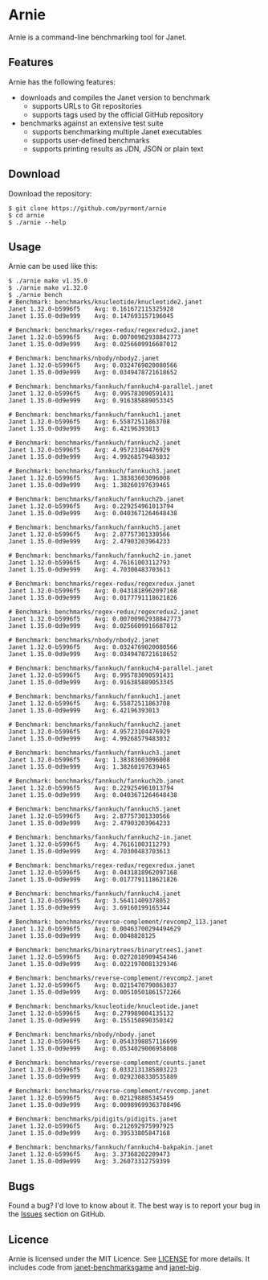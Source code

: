 # Arnie

Arnie is a command-line benchmarking tool for Janet.

## Features

Arnie has the following features:

- downloads and compiles the Janet version to benchmark
  - supports URLs to Git repositories
  - supports tags used by the official GitHub repository
- benchmarks against an extensive test suite
  - supports benchmarking multiple Janet executables
  - supports user-defined benchmarks
  - supports printing results as JDN, JSON or plain text

## Download

Download the repository:

```shell
$ git clone https://github.com/pyrmont/arnie
$ cd arnie
$ ./arnie --help
```

## Usage

Arnie can be used like this:

```shell
$ ./arnie make v1.35.0
$ ./arnie make v1.32.0
$ ./arnie bench
# Benchmark: benchmarks/knucleotide/knucleotide2.janet
Janet 1.32.0-b5996f5    Avg: 0.161672115325928
Janet 1.35.0-0d9e999    Avg: 0.147693157196045

# Benchmark: benchmarks/regex-redux/regexredux2.janet
Janet 1.32.0-b5996f5    Avg: 0.00700902938842773
Janet 1.35.0-0d9e999    Avg: 0.0256609916687012

# Benchmark: benchmarks/nbody/nbody2.janet
Janet 1.32.0-b5996f5    Avg: 0.0324769020080566
Janet 1.35.0-0d9e999    Avg: 0.0349478721618652

# Benchmark: benchmarks/fannkuch/fannkuch4-parallel.janet
Janet 1.32.0-b5996f5    Avg: 0.995783090591431
Janet 1.35.0-0d9e999    Avg: 0.916385889053345

# Benchmark: benchmarks/fannkuch/fannkuch1.janet
Janet 1.32.0-b5996f5    Avg: 6.55872511863708
Janet 1.35.0-0d9e999    Avg: 6.42196393013

# Benchmark: benchmarks/fannkuch/fannkuch2.janet
Janet 1.32.0-b5996f5    Avg: 4.95723104476929
Janet 1.35.0-0d9e999    Avg: 4.99268579483032

# Benchmark: benchmarks/fannkuch/fannkuch3.janet
Janet 1.32.0-b5996f5    Avg: 1.38383603096008
Janet 1.35.0-0d9e999    Avg: 1.38260197639465

# Benchmark: benchmarks/fannkuch/fannkuch2b.janet
Janet 1.32.0-b5996f5    Avg: 0.229254961013794
Janet 1.35.0-0d9e999    Avg: 0.0403671264648438

# Benchmark: benchmarks/fannkuch/fannkuch5.janet
Janet 1.32.0-b5996f5    Avg: 2.87757301330566
Janet 1.35.0-0d9e999    Avg: 2.47903203964233

# Benchmark: benchmarks/fannkuch/fannkuch2-in.janet
Janet 1.32.0-b5996f5    Avg: 4.76161003112793
Janet 1.35.0-0d9e999    Avg: 4.70300483703613

# Benchmark: benchmarks/regex-redux/regexredux.janet
Janet 1.32.0-b5996f5    Avg: 0.0431818962097168
Janet 1.35.0-0d9e999    Avg: 0.0177791118621826

# Benchmark: benchmarks/regex-redux/regexredux2.janet
Janet 1.32.0-b5996f5    Avg: 0.00700902938842773
Janet 1.35.0-0d9e999    Avg: 0.0256609916687012

# Benchmark: benchmarks/nbody/nbody2.janet
Janet 1.32.0-b5996f5    Avg: 0.0324769020080566
Janet 1.35.0-0d9e999    Avg: 0.0349478721618652

# Benchmark: benchmarks/fannkuch/fannkuch4-parallel.janet
Janet 1.32.0-b5996f5    Avg: 0.995783090591431
Janet 1.35.0-0d9e999    Avg: 0.916385889053345

# Benchmark: benchmarks/fannkuch/fannkuch1.janet
Janet 1.32.0-b5996f5    Avg: 6.55872511863708
Janet 1.35.0-0d9e999    Avg: 6.42196393013

# Benchmark: benchmarks/fannkuch/fannkuch2.janet
Janet 1.32.0-b5996f5    Avg: 4.95723104476929
Janet 1.35.0-0d9e999    Avg: 4.99268579483032

# Benchmark: benchmarks/fannkuch/fannkuch3.janet
Janet 1.32.0-b5996f5    Avg: 1.38383603096008
Janet 1.35.0-0d9e999    Avg: 1.38260197639465

# Benchmark: benchmarks/fannkuch/fannkuch2b.janet
Janet 1.32.0-b5996f5    Avg: 0.229254961013794
Janet 1.35.0-0d9e999    Avg: 0.0403671264648438

# Benchmark: benchmarks/fannkuch/fannkuch5.janet
Janet 1.32.0-b5996f5    Avg: 2.87757301330566
Janet 1.35.0-0d9e999    Avg: 2.47903203964233

# Benchmark: benchmarks/fannkuch/fannkuch2-in.janet
Janet 1.32.0-b5996f5    Avg: 4.76161003112793
Janet 1.35.0-0d9e999    Avg: 4.70300483703613

# Benchmark: benchmarks/regex-redux/regexredux.janet
Janet 1.32.0-b5996f5    Avg: 0.0431818962097168
Janet 1.35.0-0d9e999    Avg: 0.0177791118621826

# Benchmark: benchmarks/fannkuch/fannkuch4.janet
Janet 1.32.0-b5996f5    Avg: 3.56411409378052
Janet 1.35.0-0d9e999    Avg: 3.69160199165344

# Benchmark: benchmarks/reverse-complement/revcomp2_113.janet
Janet 1.32.0-b5996f5    Avg: 0.00463700294494629
Janet 1.35.0-0d9e999    Avg: 0.0048828125

# Benchmark: benchmarks/binarytrees/binarytrees1.janet
Janet 1.32.0-b5996f5    Avg: 0.0272018909454346
Janet 1.35.0-0d9e999    Avg: 0.0221970081329346

# Benchmark: benchmarks/reverse-complement/revcomp2.janet
Janet 1.32.0-b5996f5    Avg: 0.0215470790863037
Janet 1.35.0-0d9e999    Avg: 0.00510501861572266

# Benchmark: benchmarks/knucleotide/knucleotide.janet
Janet 1.32.0-b5996f5    Avg: 0.279989004135132
Janet 1.35.0-0d9e999    Avg: 0.155150890350342

# Benchmark: benchmarks/nbody/nbody.janet
Janet 1.32.0-b5996f5    Avg: 0.0543398857116699
Janet 1.35.0-0d9e999    Avg: 0.0534029006958008

# Benchmark: benchmarks/reverse-complement/counts.janet
Janet 1.32.0-b5996f5    Avg: 0.0332131385803223
Janet 1.35.0-0d9e999    Avg: 0.0292308330535889

# Benchmark: benchmarks/reverse-complement/revcomp.janet
Janet 1.32.0-b5996f5    Avg: 0.021298885345459
Janet 1.35.0-0d9e999    Avg: 0.00989699363708496

# Benchmark: benchmarks/pidigits/pidigits.janet
Janet 1.32.0-b5996f5    Avg: 0.212692975997925
Janet 1.35.0-0d9e999    Avg: 0.39533805847168

# Benchmark: benchmarks/fannkuch/fannkuch4-bakpakin.janet
Janet 1.32.0-b5996f5    Avg: 3.37368202209473
Janet 1.35.0-0d9e999    Avg: 3.26073312759399
```

## Bugs

Found a bug? I'd love to know about it. The best way is to report your bug in
the [Issues][] section on GitHub.

[Issues]: https://github.com/pyrmont/arnie/issues

## Licence

Arnie is licensed under the MIT Licence. See [LICENSE][] for more details. It
includes code from [janet-benchmarksgame][] and [janet-big][].

[LICENSE]: https://github.com/pyrmont/arnie/blob/master/LICENSE
[janet-benchmarksgame]: https://github.com/MikeBeller/janet-benchmarksgame
[janet-big]: https://github.com/andrewchambers/janet-big
